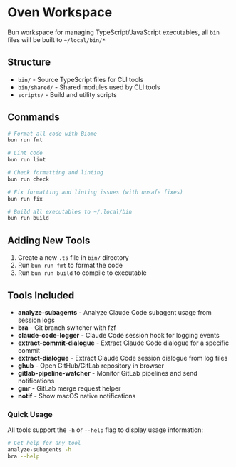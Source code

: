 # Oven Workspace

Bun workspace for managing TypeScript/JavaScript executables, all `bin` files will be built to `~/local/bin/*`

## Structure

- `bin/` - Source TypeScript files for CLI tools
- `bin/shared/` - Shared modules used by CLI tools
- `scripts/` - Build and utility scripts

## Commands

```bash
# Format all code with Biome
bun run fmt

# Lint code
bun run lint

# Check formatting and linting
bun run check

# Fix formatting and linting issues (with unsafe fixes)
bun run fix

# Build all executables to ~/.local/bin
bun run build
```

## Adding New Tools

1. Create a new `.ts` file in `bin/` directory
2. Run `bun run fmt` to format the code
3. Run `bun run build` to compile to executable

## Tools Included

- **analyze-subagents** - Analyze Claude Code subagent usage from session logs
- **bra** - Git branch switcher with fzf
- **claude-code-logger** - Claude Code session hook for logging events
- **extract-commit-dialogue** - Extract Claude Code dialogue for a specific commit
- **extract-dialogue** - Extract Claude Code session dialogue from log files
- **ghub** - Open GitHub/GitLab repository in browser
- **gitlab-pipeline-watcher** - Monitor GitLab pipelines and send notifications
- **gmr** - GitLab merge request helper
- **notif** - Show macOS native notifications

### Quick Usage

All tools support the `-h` or `--help` flag to display usage information:

```bash
# Get help for any tool
analyze-subagents -h
bra --help
```
